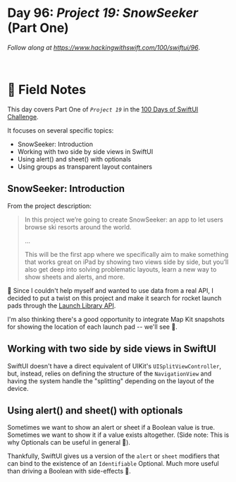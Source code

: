# Day 96: _Project 19: SnowSeeker_ (Part One)

_Follow along at https://www.hackingwithswift.com/100/swiftui/96_.

<br/>


# 📒 Field Notes

This day covers Part One of _`Project 19`_ in the [100 Days of SwiftUI Challenge](https://www.hackingwithswift.com/100/swiftui/96).

It focuses on several specific topics:

- SnowSeeker: Introduction
- Working with two side by side views in SwiftUI
- Using alert() and sheet() with optionals
- Using groups as transparent layout containers




## SnowSeeker: Introduction

From the project description:

> In this project we’re going to create SnowSeeker: an app to let users browse ski resorts around the world.
>
> ...
>
> This will be the first app where we specifically aim to make something that works great on iPad by showing two views side by side, but you’ll also get deep into solving problematic layouts, learn a new way to show sheets and alerts, and more.


📝 Since I couldn't help myself and wanted to use data from a real API, I decided to put a twist on this project and make it search for rocket launch pads through the [Launch Library API](https://github.com/CypherPoet/100-days-of-swiftui-and-combine/commit/c6ea070356c0910398a0e70f9b5083d402038756).

I'm also thinking there's a good opportunity to integrate Map Kit snapshots for showing the location of each launch pad -- we'll see 🙂.


## Working with two side by side views in SwiftUI


SwiftUI doesn't have a direct equivalent of UIKit's `UISplitViewController`, but, instead, relies on defining the structure of the `NavigationView` and having the system handle the "splitting" depending on the layout of the device.


## Using alert() and sheet() with optionals

Sometimes we want to show an alert or sheet if a Boolean value is true. Sometimes we want to show it if a value exists altogether. (Side note: This is why Optionals can be useful in general 🙂).

Thankfully, SwiftUI gives us a version of the `alert` or `sheet` modifiers that can bind to the existence of an `Identifiable` Optional. Much more useful than driving a Boolean with side-effects 💪.
